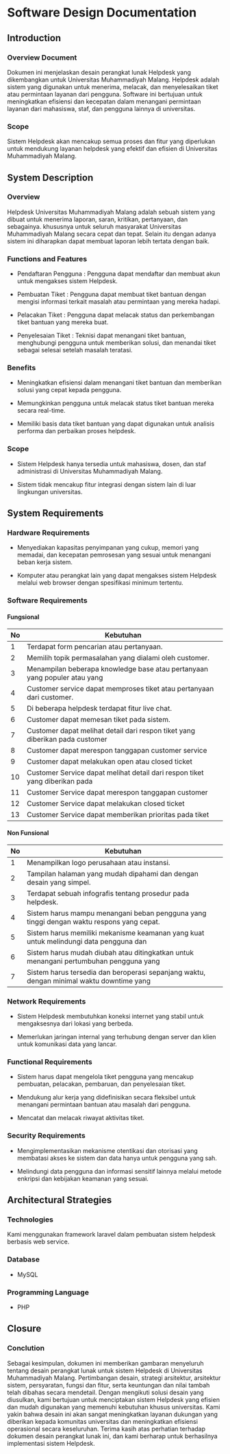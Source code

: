 # Software Design Documentation

## Introduction

### Overview Document
Dokumen ini menjelaskan desain perangkat lunak Helpdesk yang dikembangkan untuk Universitas Muhammadiyah Malang. Helpdesk adalah sistem yang digunakan untuk menerima, melacak, dan menyelesaikan tiket atau permintaan layanan dari pengguna. Software ini bertujuan untuk meningkatkan efisiensi dan kecepatan dalam menangani permintaan layanan dari mahasiswa, staf, dan pengguna lainnya di universitas.

### Scope
Sistem Helpdesk akan mencakup semua proses dan fitur yang diperlukan untuk mendukung layanan helpdesk yang efektif dan efisien di Universitas Muhammadiyah Malang.

## System Description

### Overview

Helpdesk Universitas Muhammadiyah Malang adalah sebuah sistem yang dibuat untuk menerima laporan, saran, kritikan, pertanyaan, dan sebagainya. khususnya untuk seluruh masyarakat Universitas Muhammadiyah Malang secara cepat dan tepat. Selain itu dengan adanya sistem ini diharapkan dapat membuat laporan lebih tertata dengan baik.

### Functions and Features

- Pendaftaran Pengguna : 
Pengguna dapat mendaftar dan membuat akun untuk mengakses sistem Helpdesk.

- Pembuatan Tiket : 
Pengguna dapat membuat tiket bantuan dengan mengisi informasi terkait masalah atau permintaan yang mereka hadapi.

- Pelacakan Tiket : 
Pengguna dapat melacak status dan perkembangan tiket bantuan yang mereka buat.

- Penyelesaian Tiket : 
Teknisi dapat menangani tiket bantuan, menghubungi pengguna untuk memberikan solusi, dan menandai tiket sebagai selesai setelah masalah teratasi.

### Benefits

- Meningkatkan efisiensi dalam menangani tiket bantuan dan memberikan solusi yang cepat kepada pengguna.

- Memungkinkan pengguna untuk melacak status tiket bantuan mereka secara real-time.

- Memiliki basis data tiket bantuan yang dapat digunakan untuk analisis performa dan perbaikan proses helpdesk.

### Scope 

- Sistem Helpdesk hanya tersedia untuk mahasiswa, dosen, dan staf administrasi di Universitas Muhammadiyah Malang.

- Sistem tidak mencakup fitur integrasi dengan sistem lain di luar lingkungan universitas.

## System Requirements

### Hardware Requirements

- Menyediakan kapasitas penyimpanan yang cukup, memori yang memadai, dan kecepatan pemrosesan yang sesuai untuk menangani beban kerja sistem.

- Komputer atau perangkat lain yang dapat mengakses sistem Helpdesk melalui web browser dengan spesifikasi minimum tertentu.

### Software Requirements

#### Fungsional
|No  |Kebutuhan   |
|----|---|
| 1  | Terdapat form pencarian atau pertanyaan. |
| 2  | Memilih topik permasalahan yang dialami oleh customer. |
| 3  | Menampilan beberapa knowledge base atau pertanyaan yang populer atau yang |  || 1 sering ditanyakan. |
| 4  | Customer service dapat memproses tiket atau pertanyaan dari customer. |
| 5  | Di beberapa helpdesk terdapat fitur live chat. |
| 6  | Customer dapat memesan tiket pada sistem. |
| 7  | Customer dapat melihat detail dari respon tiket yang diberikan pada customer | 1 service |
| 8  | Customer dapat merespon tanggapan customer service |
| 9  | Customer dapat melakukan open atau closed ticket |
| 10 | Customer Service dapat melihat detail dari respon tiket yang diberikan pada   | 1 customer |
| 11 | Customer Service dapat merespon tanggapan customer |
| 12 | Customer Service dapat melakukan closed ticket |
| 13 | Customer Service dapat memberikan prioritas pada tiket |

#### Non Funsional
| No |Kebutuhan |
|----|----------|
| 1 | Menampilkan logo perusahaan atau instansi. |
| 2 | Tampilan halaman yang mudah dipahami dan dengan desain yang simpel. |
| 3 | Terdapat sebuah infografis tentang prosedur pada helpdesk. |
| 4 | Sistem harus mampu menangani beban pengguna yang tinggi dengan waktu respons yang cepat. |
| 5 | Sistem harus memiliki mekanisme keamanan yang kuat untuk melindungi data pengguna dan |  |transaksi. |
| 6 | Sistem harus mudah diubah atau ditingkatkan untuk menangani pertumbuhan pengguna yang  |besar | di masa depan. |
| 7 | Sistem harus tersedia dan beroperasi sepanjang waktu, dengan minimal waktu downtime yang  |direncanakan.


### Network Requirements

- Sistem Helpdesk membutuhkan koneksi internet yang stabil untuk mengaksesnya dari lokasi yang berbeda.

- Memerlukan jaringan internal yang terhubung dengan server dan klien untuk komunikasi data yang lancar.

### Functional Requirements 

- Sistem harus dapat mengelola tiket pengguna yang mencakup pembuatan, pelacakan, pembaruan, dan penyelesaian tiket.

- Mendukung alur kerja yang didefinisikan secara fleksibel untuk menangani permintaan bantuan atau masalah dari pengguna.

- Mencatat dan melacak riwayat aktivitas tiket.

### Security Requirements

- Mengimplementasikan mekanisme otentikasi dan otorisasi yang membatasi akses ke sistem dan data hanya untuk pengguna yang sah.

- Melindungi data pengguna dan informasi sensitif lainnya melalui metode enkripsi dan kebijakan keamanan yang sesuai.

## Architectural Strategies

### Technologies

Kami menggunakan framework laravel dalam pembuatan sistem helpdesk berbasis web service.

### Database

- MySQL

### Programming Language

- PHP

## Closure

### Conclution
Sebagai kesimpulan, dokumen ini memberikan gambaran menyeluruh tentang desain perangkat lunak untuk sistem Helpdesk di Universitas Muhammadiyah Malang. Pertimbangan desain, strategi arsitektur, arsitektur sistem, persyaratan, fungsi dan fitur, serta keuntungan dan nilai tambah telah dibahas secara mendetail. Dengan mengikuti solusi desain yang diusulkan, kami bertujuan untuk menciptakan sistem Helpdesk yang efisien dan mudah digunakan yang memenuhi kebutuhan khusus universitas. Kami yakin bahwa desain ini akan sangat meningkatkan layanan dukungan yang diberikan kepada komunitas universitas dan meningkatkan efisiensi operasional secara keseluruhan. Terima kasih atas perhatian terhadap dokumen desain perangkat lunak ini, dan kami berharap untuk berhasilnya implementasi sistem Helpdesk.